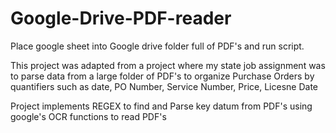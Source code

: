 # Google-Drive-PDF-reader
Place google sheet into Google drive folder full of PDF's and run script.

This project was adapted from a project where my state job assignment 
was to parse data from a large folder of PDF's to organize Purchase Orders 
by quantifiers such as date, PO Number, Service Number, Price, Licesne Date

Project implements REGEX to find and Parse key datum from PDF's using google's OCR functions to read PDF's 
